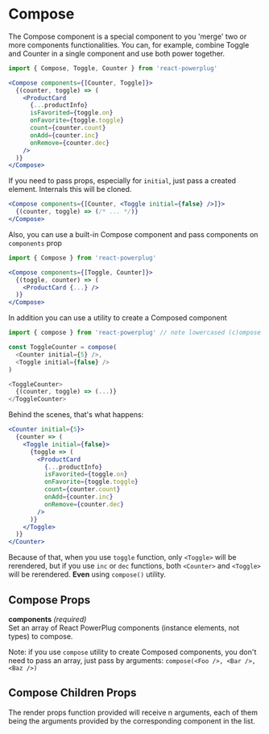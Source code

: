 # Compose

The Compose component is a special component to you 'merge' two or more components functionalities. You can, for example, combine Toggle and Counter in a single component and use both power together.

```js
import { Compose, Toggle, Counter } from 'react-powerplug'
```

```jsx
<Compose components={[Counter, Toggle]}>
  {(counter, toggle) => (
    <ProductCard
      {...productInfo}
      isFavorited={toggle.on}
      onFavorite={toggle.toggle}
      count={counter.count}
      onAdd={counter.inc}
      onRemove={counter.dec}
    />
  )}
</Compose>
```

If you need to pass props, especially for `initial`, just pass a created element. Internals this will be cloned.

```jsx
<Compose components={[Counter, <Toggle initial={false} />]}>
  {(counter, toggle) => (/* ... */)}
</Compose>
```

Also, you can use a built-in Compose component and pass components on `components` prop

```jsx
import { Compose } from 'react-powerplug'

<Compose components={[Toggle, Counter]}>
  {(toggle, counter) => (
    <ProductCard {...} />
  )}
</Compose>
```

In addition you can use a utility to create a Composed component

```js
import { compose } from 'react-powerplug' // note lowercased (c)ompose

const ToggleCounter = compose(
  <Counter initial={5} />,
  <Toggle initial={false} />
)

<ToggleCounter>
  {(counter, toggle) => (...)}
</ToggleCounter>
```

Behind the scenes, that's what happens:

```jsx
<Counter initial={5}>
  {counter => (
    <Toggle initial={false}>
      {toggle => (
        <ProductCard
          {...productInfo}
          isFavorited={toggle.on}
          onFavorite={toggle.toggle}
          count={counter.count}
          onAdd={counter.inc}
          onRemove={counter.dec}
        />
      )}
    </Toggle>
  )}
</Counter>
```

Because of that, when you use `toggle` function, only `<Toggle>` will be rerendered, but if you use `inc` or `dec` functions, both `<Counter>` and `<Toggle>` will be rerendered. **Even** using `compose()` utility.

## Compose Props

**components** _(required)_  
Set an array of React PowerPlug components (instance elements, not types) to compose.

Note: if you use `compose` utility to create Composed components, you don't
need to pass an array, just pass by arguments: `compose(<Foo />, <Bar />, <Baz />)`

## Compose Children Props

The render props function provided will receive n arguments, each of them being
the arguments provided by the corresponding component in the list.
